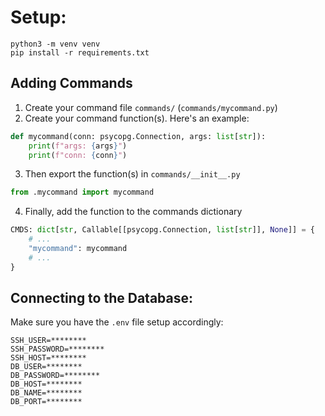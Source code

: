 # Setup:

```console
python3 -m venv venv
pip install -r requirements.txt
```

## Adding Commands

1. Create your command file `commands/` (`commands/mycommand.py`)
2. Create your command function(s). Here's an example:

``` python
def mycommand(conn: psycopg.Connection, args: list[str]):
    print(f"args: {args}")
    print(f"conn: {conn}")
```

3. Then export the function(s) in `commands/__init__.py`

``` python
from .mycommand import mycommand
```

4. Finally, add the function to the commands dictionary

``` python
CMDS: dict[str, Callable[[psycopg.Connection, list[str]], None]] = {
    # ...
    "mycommand": mycommand
    # ...
}
```

## Connecting to the Database:

Make sure you have the `.env` file setup accordingly:

```
SSH_USER=********
SSH_PASSWORD=********
SSH_HOST=********
DB_USER=********
DB_PASSWORD=********
DB_HOST=********
DB_NAME=********
DB_PORT=********
```
